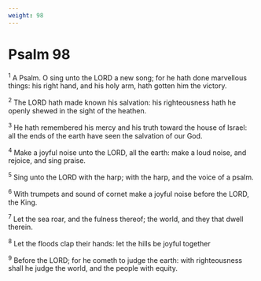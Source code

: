 ```yaml
---
weight: 98
---
```


# Psalm 98

<sup>1</sup> A Psalm. O sing unto the LORD a new song; for he hath done marvellous things: his right hand, and his holy arm, hath gotten him the victory. 

<sup>2</sup> The LORD hath made known his salvation: his righteousness hath he openly shewed in the sight of the heathen. 

<sup>3</sup> He hath remembered his mercy and his truth toward the house of Israel: all the ends of the earth have seen the salvation of our God. 

<sup>4</sup> Make a joyful noise unto the LORD, all the earth: make a loud noise, and rejoice, and sing praise. 

<sup>5</sup> Sing unto the LORD with the harp; with the harp, and the voice of a psalm. 

<sup>6</sup> With trumpets and sound of cornet make a joyful noise before the LORD, the King. 

<sup>7</sup> Let the sea roar, and the fulness thereof; the world, and they that dwell therein. 

<sup>8</sup> Let the floods clap their hands: let the hills be joyful together 

<sup>9</sup> Before the LORD; for he cometh to judge the earth: with righteousness shall he judge the world, and the people with equity. 



